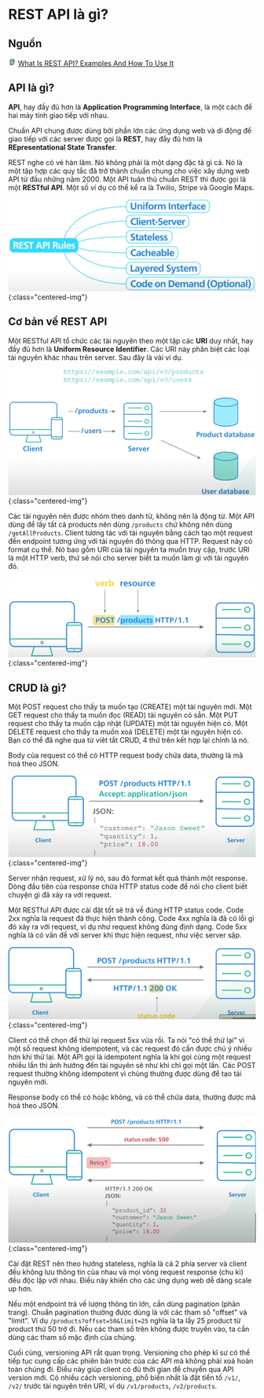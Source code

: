 # REST API là gì?

## Nguồn

<img src="../../assets/images/bytebytego.png" width="16" height="16"/> [What Is REST API? Examples And How To Use It](https://www.youtube.com/watch?v=-mN3VyJuCjM)

## API là gì?

**API**, hay đầy đủ hơn là **Application Programming Interface**, là một cách để hai máy tính giao tiếp với nhau.

Chuẩn API chung được dùng bởi phần lớn các ứng dụng web và di động để giao tiếp với các server được gọi là **REST**, hay đầy đủ hơn là **REpresentational State Transfer**.

REST nghe có vẻ hàn lâm. Nó không phải là một dạng đặc tả gì cả. Nó là một tập hợp các quy tắc đã trở thành chuẩn chung cho việc xây dựng web API từ đầu những năm 2000. Một API tuân thủ chuẩn REST thì được gọi là một **RESTful API**. Một số ví dụ có thể kể ra là Twilio, Stripe và Google Maps.

![](../assets/ByteByteGo/rest-api/figure1.png){:class="centered-img"}

## Cơ bản về REST API

Một RESTful API tổ chức các tài nguyên theo một tập các **URI** duy nhất, hay đầy đủ hơn là **Uniform Resource Identifier**. Các URI này phân biệt các loại tài nguyên khác nhau trên server. Sau đây là vài ví dụ.

![](../assets/ByteByteGo/rest-api/figure2.png){:class="centered-img"}

Các tài nguyên nên được nhóm theo danh từ, không nên là động từ. Một API dùng để lấy tất cả products nên dùng `/products` chứ không nên dùng `/getAllProducts`. Client tương tác với tài nguyên bằng cách tạo một request đến endpoint tương ứng với tài nguyên đó thông qua HTTP. Request này có format cụ thể. Nó bao gồm URI của tài nguyên ta muốn truy cập, trước URI là một HTTP verb, thứ sẽ nói cho server biết ta muốn làm gì với tài nguyên đó.

![](../assets/ByteByteGo/rest-api/figure3.png){:class="centered-img"}

## CRUD là gì?

Một POST request cho thấy ta muốn tạo (CREATE) một tài nguyên mới. Một GET request cho thấy ta muốn đọc (READ) tài nguyên có sẵn. Một PUT request cho thấy ta muốn cập nhật (UPDATE) một tài nguyên hiện có. Một DELETE request cho thấy ta muốn xoá (DELETE) một tài nguyên hiện có. Bạn có thể đã nghe qua từ viêt tắt CRUD, 4 thứ trên kết hợp lại chính là nó.

Body của request có thể có HTTP request body chứa data, thường là mã hoá theo JSON. 

![](../assets/ByteByteGo/rest-api/figure4.png){:class="centered-img"}

Server nhận request, xử lý nó, sau đó format kết quả thành một response. Dòng đầu tiên của response chứa HTTP status code để nói cho client biết chuyện gì đã xảy ra với request.

Một RESTful API được cài đặt tốt sẽ trả về đúng HTTP status code. Code 2xx nghĩa là request đã thực hiện thành công. Code 4xx nghĩa là đã có lỗi gì đó xảy ra với request, ví dụ như request không đúng định dạng. Code 5xx nghĩa là có vấn đề với server khi thực hiện request, như việc server sập.

![](../assets/ByteByteGo/rest-api/figure5.png){:class="centered-img"}

Client có thể chọn để thử lại request 5xx vừa rồi. Ta nói "có thể thử lại" vì một số request không idempotent, và các request đó cần được chú ý nhiều hơn khi thử lại. Một API gọi là idempotent nghĩa là khi gọi cùng một request nhiều lần thì ảnh hưởng đến tài nguyên sẽ như khi chỉ gọi một lần. Các POST request thường không idempotent vì chùng thường được dùng để tạo tài nguyên mới.

Response body có thể có hoặc không, và có thể chứa data, thường được mã hoá theo JSON.

![](../assets/ByteByteGo/rest-api/figure6.png){:class="centered-img"}

Cài đặt REST nên theo hướng stateless, nghĩa là cả 2 phía server và client đều không lưu thông tin của nhau và mọi vòng request response (chu kì) đều độc lập với nhau. Điều này khiến cho các ứng dụng web dễ dàng scale up hơn.

Nếu một endpoint trả về lượng thông tin lớn, cần dùng pagination (phân trang). Chuẩn pagination thường được dùng là với các tham số "offset" và "limit". Ví dụ `/products?offset=50&limit=25` nghĩa là ta lấy 25 product từ product thứ 50 trở đi. Nếu các tham số trên không được truyền vào, ta cần dùng các tham số mặc định của chúng.

Cuối cùng, versioning API rất quan trọng. Versioning cho phép kĩ sư có thể tiếp tục cung cấp các phiên bản trước của các API mà không phải xoá hoàn toàn chúng đi. Điều này giúp client có đủ thời gian để chuyển qua API version mới. Có nhiều cách versioning, phổ biến nhất là đặt tiền tố `/v1/`, `/v2/` trước tài nguyên trên URI, ví dụ `/v1/products`, `/v2/products`.
